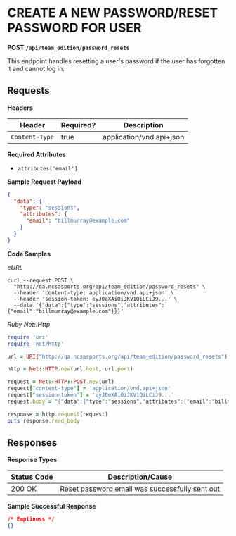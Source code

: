 # CREATE A NEW PASSWORD/RESET PASSWORD FOR USER

**POST `/api/team_edition/password_resets`**

This endpoint handles resetting a user's password if the user has forgotten it and cannot log in.

## Requests

**Headers**

| Header          | Required? | Description                |
|-----------------|-----------|----------------------------|
| `Content-Type`  | true      | application/vnd.api+json   |

**Required Attributes**

* `attributes['email']`

**Sample Request Payload**

```json
{
  "data": {
    "type": "sessions",
    "attributes": {
      "email": "billmurray@example.com"
    }
  }
}
```

**Code Samples**

_cURL_

```shell
curl --request POST \
  "http://qa.ncsasports.org/api/team_edition/password_resets" \
  --header 'content-type: application/vnd.api+json' \
  --header 'session-token: eyJ0eXAiOiJKV1QiLCiJ9...' \
  --data '{"data":{"type":"sessions","attributes":{"email":"billmurray@example.com"}}}'
```


_Ruby Net::Http_

```ruby
require 'uri'
require 'net/http'

url = URI("http://qa.ncsasports.org/api/team_edition/password_resets")

http = Net::HTTP.new(url.host, url.port)

request = Net::HTTP::POST.new(url)
request["content-type"] = 'application/vnd.api+json'
request["session-token"] = 'eyJ0eXAiOiJKV1QiLCiJ9...'
request.body = "{"data":{"type":"sessions","attributes":{"email":"billmurray@example.com"}}}"

response = http.request(request)
puts response.read_body
```


## Responses

**Response Types**

| Status Code               | Description/Cause                                     |
|---------------------------|-------------------------------------------------------|
| 200 OK                    | Reset password email was successfully sent out        |


**Sample Successful Response**

```json
/* Emptiness */
{}
```
